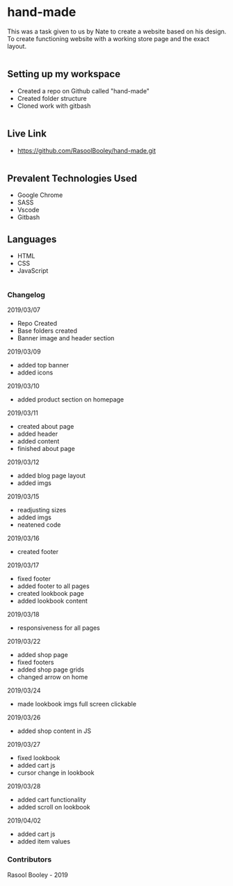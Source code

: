 # hand-made

This was a task given to us by Nate to create a website based on his design. To create functioning website with a working store page and the exact layout.

```
```

## Setting up my workspace

- Created a repo on Github called "hand-made"
- Created folder structure
- Cloned work with gitbash

```
```

## Live Link

- https://github.com/RasoolBooley/hand-made.git

```
```

## Prevalent Technologies Used

- Google Chrome
- SASS
- Vscode
- Gitbash

## Languages 

- HTML
- CSS
- JavaScript

```
```

### Changelog

2019/03/07

- Repo Created
- Base folders created
- Banner image and header section

2019/03/09

- added top banner
- added icons

2019/03/10

- added product section on homepage

2019/03/11

- created about page
- added header
- added content
- finished about page

2019/03/12

- added blog page layout
- added imgs


2019/03/15

- readjusting sizes
- added imgs
- neatened code

2019/03/16

- created footer

2019/03/17

- fixed footer
- added footer to all pages
- created lookbook page
- added lookbook content

2019/03/18

- responsiveness for all pages

2019/03/22

- added shop page
- fixed footers
- added shop page grids
- changed arrow on home

2019/03/24 

- made lookbook imgs full screen clickable

2019/03/26

- added shop content in JS

2019/03/27

- fixed lookbook
- added cart js
- cursor change in lookbook

2019/03/28

- added cart functionality
- added scroll on lookbook

2019/04/02

- added cart js
- added item values

### Contributors

Rasool Booley - 2019





